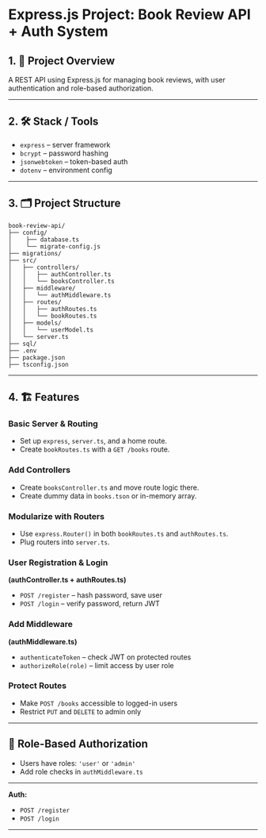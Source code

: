 # Express.js Project: Book Review API + Auth System

## 1. 📘 Project Overview
A REST API using Express.js for managing book reviews, with user authentication and role-based authorization.

---

## 2. 🛠 Stack / Tools
- `express` – server framework
- `bcrypt` – password hashing
- `jsonwebtoken` – token-based auth
- `dotenv` – environment config

---

## 3. 🗂 Project Structure
```
book-review-api/
├── config/
│    ├── database.ts
│    └── migrate-config.js
├── migrations/
├── src/
│   ├── controllers/
│   │   ├── authController.ts
│   │   └── booksController.ts
│   ├── middleware/
│   │   └── authMiddleware.ts
│   ├── routes/
│   │   ├── authRoutes.ts
│   │   └── bookRoutes.ts
│   ├── models/
│   │   └── userModel.ts
│   └── server.ts
├── sql/
├── .env
├── package.json
├── tsconfig.json
```

---

## 4. 🏗 Features

### Basic Server & Routing
- Set up `express`, `server.ts`, and a home route.
- Create `bookRoutes.ts` with a `GET /books` route.

### Add Controllers
- Create `booksController.ts` and move route logic there.
- Create dummy data in `books.tson` or in-memory array.

### Modularize with Routers
- Use `express.Router()` in both `bookRoutes.ts` and `authRoutes.ts`.
- Plug routers into `server.ts`.

### User Registration & Login
**(authController.ts + authRoutes.ts)**
- `POST /register` – hash password, save user
- `POST /login` – verify password, return JWT

### Add Middleware
**(authMiddleware.ts)**
- `authenticateToken` – check JWT on protected routes
- `authorizeRole(role)` – limit access by user role

### Protect Routes
- Make `POST /books` accessible to logged-in users
- Restrict `PUT` and `DELETE` to admin only

---

##  🔐 Role-Based Authorization
- Users have roles: `'user'` or `'admin'`
- Add role checks in `authMiddleware.ts`

---

**Auth:**
- `POST /register`
- `POST /login`

---

